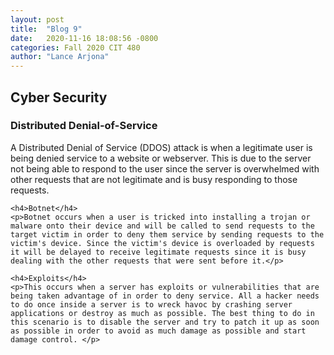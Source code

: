 ```yaml
---
layout: post
title:  "Blog 9"
date:   2020-11-16 18:08:56 -0800
categories: Fall 2020 CIT 480
author: "Lance Arjona"
---
```


<h2>Cyber Security</h2>

<body>
    <h3>Distributed Denial-of-Service</h3>
    <p>A Distributed Denial of Service (DDOS) attack is when a legitimate user is being denied service to a website or webserver. This is due to the server not being able to respond to the user since the server is overwhelmed with other requests that are not legitimate and is busy responding to those requests.</p>

    <h4>Botnet</h4>
    <p>Botnet occurs when a user is tricked into installing a trojan or malware onto their device and will be called to send requests to the target victim in order to deny them service by sending requests to the victim's device. Since the victim's device is overloaded by requests it will be delayed to receive legitimate requests since it is busy dealing with the other requests that were sent before it.</p>

    <h4>Exploits</h4>
    <p>This occurs when a server has exploits or vulnerabilities that are being taken advantage of in order to deny service. All a hacker needs to do once inside a server is to wreck havoc by crashing server applications or destroy as much as possible. The best thing to do in this scenario is to disable the server and try to patch it up as soon as possible in order to avoid as much damage as possible and start damage control. </p>
</body>